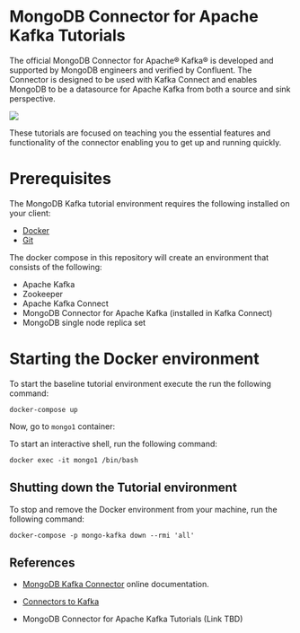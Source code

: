 # MongoDB Connector for Apache Kafka Tutorials

The official MongoDB Connector for Apache® Kafka® is developed and supported by MongoDB engineers and verified by Confluent. The Connector is designed to be used with Kafka Connect and enables MongoDB to be a datasource for Apache Kafka from both a source and sink perspective.

![](https://webassets.mongodb.com/_com_assets/cms/mongodbkafka-hblts5yy33.png)

These tutorials are focused on teaching you the essential features and functionality of the connector enabling you to get up and running quickly.

# Prerequisites

The MongoDB Kafka tutorial environment requires the following installed on your client:

- [Docker](https://docs.docker.com/get-docker/)
- [Git]()

The docker compose in this repository will create an environment that consists of the following:

- Apache Kafka
- Zookeeper
- Apache Kafka Connect
- MongoDB Connector for Apache Kafka (installed in Kafka Connect)
- MongoDB single node replica set

# Starting the Docker environment

To start the baseline tutorial environment execute the run the following command:

```
docker-compose up
```

Now, go to ```mongo1``` container:


To start an interactive shell, run the following command:

```
docker exec -it mongo1 /bin/bash
```

## Shutting down the Tutorial environment

To stop and remove the Docker environment from your
machine, run the following command:

```
docker-compose -p mongo-kafka down --rmi 'all'
```

## References

- [MongoDB Kafka Connector](https://docs.mongodb.com/kafka-connector/current/) online documentation.

- [Connectors to Kafka](https://docs.confluent.io/home/connect/overview.html)
- MongoDB Connector for Apache Kafka Tutorials (Link TBD)
